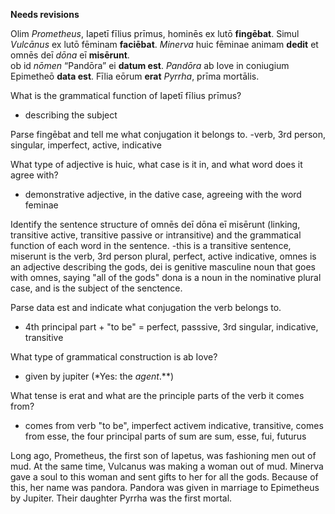 **Needs revisions**

Olim *Prometheus*, Iapetī fīlius prīmus, hominēs ex lutō **fingēbat**.
Simul *Vulcānus* ex lutō fēminam **faciēbat**.
*Minerva* huic fēminae animam **dedit** et omnēs deī *dōna* eī **misērunt**.  
ob id *nōmen* “Pandōra” ei **datum est**.
*Pandōra* ab Iove in coniugium Epimetheō **data est**.
Fīlia eōrum **erat** *Pyrrha*, prīma mortālis. 

What is the grammatical function of Iapetī fīlius prīmus?
- describing the subject

Parse fingēbat and tell me what conjugation it belongs to.
-verb, 3rd person, singular, imperfect, active, indicative

What type of adjective is huic, what case is it in, and what word does it agree with?
- demonstrative adjective, in the dative case, agreeing with the word feminae

Identify the sentence structure of omnēs deī dōna eī misērunt (linking, transitive active, transitive passive or intransitive) and the grammatical function of each word in the sentence.
-this is a transitive sentence, miserunt is the verb, 3rd person plural, perfect, active indicative, omnes is an adjective describing the gods, dei is genitive masculine noun that goes with omnes, saying "all of the gods" 
dona is a noun in the nominative plural case, and is the subject of the senctence. 

Parse data est and indicate what conjugation the verb belongs to.
- 4th principal part + "to be" = perfect, passsive, 3rd singular, indicative, transitive 

What type of grammatical construction is ab Iove?
- given by jupiter (*Yes: the *agent*.**)

What tense is erat and what are the principle parts of the verb it comes from?
- comes from verb "to be", imperfect activem indicative, transitive, comes from esse, the four principal parts of sum are sum, esse, fui, futurus 

Long ago, Prometheus, the first son of lapetus, was fashioning men out of mud. 
At the same time, Vulcanus was making a woman out of mud. Minerva gave a soul to this woman
and sent gifts to her for all the gods.
Because of this, her name was pandora. Pandora was given in marriage to Epimetheus by Jupiter. Their daughter Pyrrha was the first mortal.

